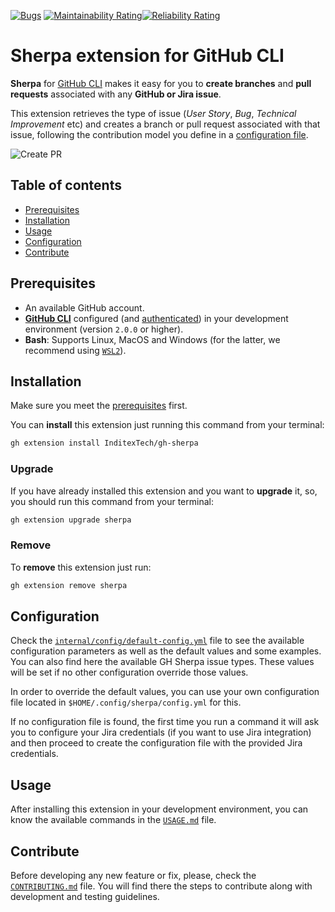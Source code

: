 [![Bugs](https://sonarcloud.io/api/project_badges/measure?project=InditexTech_gh-sherpa&metric=bugs)](https://sonarcloud.io/summary/new_code?id=InditexTech_gh-sherpa)
[![Maintainability Rating](https://sonarcloud.io/api/project_badges/measure?project=InditexTech_gh-sherpa&metric=sqale_rating)](https://sonarcloud.io/summary/new_code?id=InditexTech_gh-sherpa)[![Reliability Rating](https://sonarcloud.io/api/project_badges/measure?project=InditexTech_gh-sherpa&metric=reliability_rating)](https://sonarcloud.io/summary/new_code?id=InditexTech_gh-sherpa)

# Sherpa extension for GitHub CLI

**Sherpa** for [GitHub CLI](https://github.com/cli/cli) makes it easy for you to **create branches** and **pull requests**
associated with any **GitHub or Jira issue**.

This extension retrieves the type of issue (_User Story_, _Bug_, _Technical Improvement_ etc) and creates a branch or 
pull request associated with that issue, following the contribution model you define in a 
[configuration file](#configuration).

![Create PR](docs/images/create-pr.svg)

## Table of contents

- [Prerequisites](#prerequisites)
- [Installation](#installation)
- [Usage](#usage)
- [Configuration](#configuration)
- [Contribute](#contribute)

## Prerequisites

- An available GitHub account.
- [**GitHub CLI**](https://github.com/cli/cli) configured (and [authenticated](https://cli.github.com/manual/gh_auth_login)) in your development environment (version `2.0.0` or higher).
- **Bash**: Supports Linux, MacOS and Windows (for the latter, we recommend using [`WSL2`](https://learn.microsoft.com/en-us/windows/wsl/install)).

## Installation

Make sure you meet the [prerequisites](#prerequisites) first.

You can **install** this extension just running this command from your terminal:

```sh
gh extension install InditexTech/gh-sherpa
```

### Upgrade

If you have already installed this extension and you want to **upgrade** it, so, you should run this command from your terminal:

```sh
gh extension upgrade sherpa
```

### Remove

To **remove** this extension just run:

```sh
gh extension remove sherpa
```

## Configuration

Check the [`internal/config/default-config.yml`](internal/config/default-config.yml) file to see the available configuration parameters as well as the default values and some examples.
You can also find here the available GH Sherpa issue types. These values will be set if no other configuration override those values.

In order to override the default values, you can use your own configuration file located in `$HOME/.config/sherpa/config.yml` for this.

If no configuration file is found, the first time you run a command it will ask you to configure your Jira credentials (if you want to use Jira integration) and then proceed to create the configuration file with the provided Jira credentials.

## Usage

After installing this extension in your development environment, you can know the available commands in the [`USAGE.md`](docs/USAGE.md) file.

## Contribute

Before developing any new feature or fix, please, check the [`CONTRIBUTING.md`](CONTRIBUTING.md) file. You will find there the steps to contribute along with development and testing guidelines.
